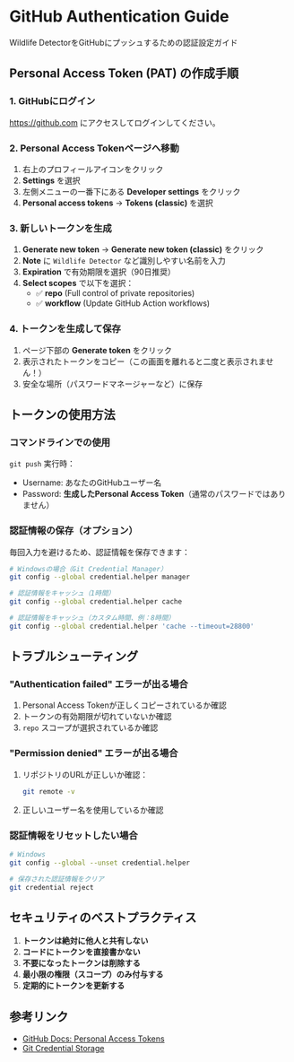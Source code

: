 # GitHub Authentication Guide

Wildlife DetectorをGitHubにプッシュするための認証設定ガイド

## Personal Access Token (PAT) の作成手順

### 1. GitHubにログイン
https://github.com にアクセスしてログインしてください。

### 2. Personal Access Tokenページへ移動
1. 右上のプロフィールアイコンをクリック
2. **Settings** を選択
3. 左側メニューの一番下にある **Developer settings** をクリック
4. **Personal access tokens** → **Tokens (classic)** を選択

### 3. 新しいトークンを生成
1. **Generate new token** → **Generate new token (classic)** をクリック
2. **Note** に `Wildlife Detector` など識別しやすい名前を入力
3. **Expiration** で有効期限を選択（90日推奨）
4. **Select scopes** で以下を選択：
   - ✅ **repo** (Full control of private repositories)
   - ✅ **workflow** (Update GitHub Action workflows)

### 4. トークンを生成して保存
1. ページ下部の **Generate token** をクリック
2. 表示されたトークンをコピー（この画面を離れると二度と表示されません！）
3. 安全な場所（パスワードマネージャーなど）に保存

## トークンの使用方法

### コマンドラインでの使用
`git push` 実行時：
- Username: あなたのGitHubユーザー名
- Password: **生成したPersonal Access Token**（通常のパスワードではありません）

### 認証情報の保存（オプション）
毎回入力を避けるため、認証情報を保存できます：

```bash
# Windowsの場合（Git Credential Manager）
git config --global credential.helper manager

# 認証情報をキャッシュ（1時間）
git config --global credential.helper cache

# 認証情報をキャッシュ（カスタム時間、例：8時間）
git config --global credential.helper 'cache --timeout=28800'
```

## トラブルシューティング

### "Authentication failed" エラーが出る場合
1. Personal Access Tokenが正しくコピーされているか確認
2. トークンの有効期限が切れていないか確認
3. `repo` スコープが選択されているか確認

### "Permission denied" エラーが出る場合
1. リポジトリのURLが正しいか確認：
   ```bash
   git remote -v
   ```
2. 正しいユーザー名を使用しているか確認

### 認証情報をリセットしたい場合
```bash
# Windows
git config --global --unset credential.helper

# 保存された認証情報をクリア
git credential reject
```

## セキュリティのベストプラクティス

1. **トークンは絶対に他人と共有しない**
2. **コードにトークンを直接書かない**
3. **不要になったトークンは削除する**
4. **最小限の権限（スコープ）のみ付与する**
5. **定期的にトークンを更新する**

## 参考リンク

- [GitHub Docs: Personal Access Tokens](https://docs.github.com/en/authentication/keeping-your-account-and-data-secure/creating-a-personal-access-token)
- [Git Credential Storage](https://git-scm.com/book/en/v2/Git-Tools-Credential-Storage)

